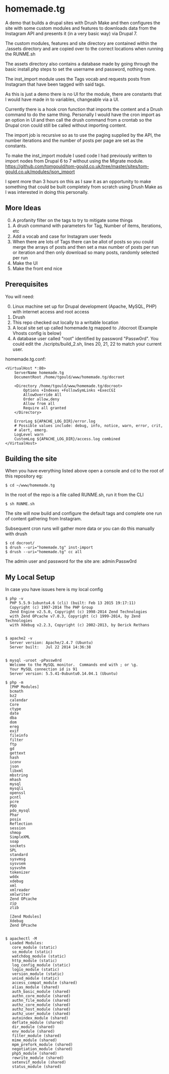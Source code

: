 homemade.tg
=============

A demo that builds a drupal sites with Drush Make and then configures the site
with some custom modules and features to downloads data from the Instagram API
and presents it (in a very basic way) via Drupal 7.

The custom modules, features and site directory are contained within the ./assets
directory and are copied over to the correct locations when running the RUNME.sh

The assets directory also contains a database made by going through the basic
install.php steps to set the username and password, nothing more.

The inst_import module uses the Tags vocab and requests posts from Instagram
that have been tagged with said tags.

As this is just a demo there is no UI for the module, there are constants that
I would have made in to variables, changeable via a UI.

Currently there is a hook cron function that imports the content and a Drush
command to do the same thing. Personally I would have the cron import as an
option in UI and then call the drush command from a crontab so the Drupal cron
could still be called without importing content.

The import job is recursive so as to use the paging supplied by the API, the
number iterations and the number of posts per page are set as the constants.

To make the inst_import module I used code I had previously written to import
nodes from Drupal 6 to 7 without using the Migrate module.
https://github.com/tomgould/tom-gould.co.uk/tree/master/sites/tom-gould.co.uk/modules/json_import

I spent more than 3 hours on this as I saw it as an opportunity to make something
that could be built completely from scratch using Drush Make as I was interested
in doing this personally.


More Ideas
------------
0. A profanity filter on the tags to try to mitigate some things
0. A drush command with parameters for Tag, Number of items, Iterations, etc
0. Add a vocab and case for Instagram user feeds
0. When there are lots of Tags there can be allot of posts so you could merge the arrays of posts and then set a max number of posts per run or iteration and then only download so many posts, randomly selected per run
0. Make the UI
0. Make the front end nice


Prerequisites
------------

You will need:

0. Linux machine set up for Drupal development (Apache, MySQL, PHP) with internet access and root access
0. Drush
0. This repo checked out locally to a writable location
0. A local site set up called homemade.tg mapped to ./docroot (Example Vhosts config is below)
0. A database user called "root" identified by password "Passw0rd". You could edit the ./scripts/build_2.sh, lines 20, 21, 22 to match your current user.


homemade.tg.conf:

    <VirtualHost *:80>
        ServerName homemade.tg
        DocumentRoot /home/tgould/www/homemade.tg/docroot

        <Directory /home/tgould/www/homemade.tg/docroot>
            Options +Indexes +FollowSymLinks +ExecCGI
            AllowOverride All
            Order allow,deny
            Allow from all
            Require all granted
        </Directory>

        ErrorLog ${APACHE_LOG_DIR}/error.log
        # Possible values include: debug, info, notice, warn, error, crit,
        # alert, emerg.
        LogLevel warn
        CustomLog ${APACHE_LOG_DIR}/access.log combined
    </VirtualHost>


Building the site
-------------

When you have everything listed above open a console and cd to the root of
this repository eg:

    $ cd ~/www/homemade.tg

In the root of the repo is a file called RUNME.sh, run it from the CLI

    $ sh RUNME.sh

The site will now build and configure the default tags and complete one run of
content gathering from Instagram.

Subsequent cron runs will gather more data or you can do this manually with drush

    $ cd docroot/
    $ drush --uri="homemade.tg" inst-import
    $ drush --uri="homemade.tg" cc all

The admin user and password for the site are: admin:Passw0rd


My Local Setup
------------

In case you have issues here is my local config


    $ php -v
      PHP 5.5.9-1ubuntu4.6 (cli) (built: Feb 13 2015 19:17:11)
      Copyright (c) 1997-2014 The PHP Group
      Zend Engine v2.5.0, Copyright (c) 1998-2014 Zend Technologies
      with Zend OPcache v7.0.3, Copyright (c) 1999-2014, by Zend Technologies
      with Xdebug v2.2.3, Copyright (c) 2002-2013, by Derick Rethans


    $ apache2 -v
      Server version: Apache/2.4.7 (Ubuntu)
      Server built:   Jul 22 2014 14:36:38


    $ mysql -uroot -pPassw0rd
      Welcome to the MySQL monitor.  Commands end with ; or \g.
      Your MySQL connection id is 91
      Server version: 5.5.41-0ubuntu0.14.04.1 (Ubuntu)

    $ php -m
      [PHP Modules]
      bcmath
      bz2
      calendar
      Core
      ctype
      date
      dba
      dom
      ereg
      exif
      fileinfo
      filter
      ftp
      gd
      gettext
      hash
      iconv
      json
      libxml
      mbstring
      mhash
      mysql
      mysqli
      openssl
      pcntl
      pcre
      PDO
      pdo_mysql
      Phar
      posix
      Reflection
      session
      shmop
      SimpleXML
      soap
      sockets
      SPL
      standard
      sysvmsg
      sysvsem
      sysvshm
      tokenizer
      wddx
      xdebug
      xml
      xmlreader
      xmlwriter
      Zend OPcache
      zip
      zlib

      [Zend Modules]
      Xdebug
      Zend OPcache


    $ apachectl -M
      Loaded Modules:
       core_module (static)
       so_module (static)
       watchdog_module (static)
       http_module (static)
       log_config_module (static)
       logio_module (static)
       version_module (static)
       unixd_module (static)
       access_compat_module (shared)
       alias_module (shared)
       auth_basic_module (shared)
       authn_core_module (shared)
       authn_file_module (shared)
       authz_core_module (shared)
       authz_host_module (shared)
       authz_user_module (shared)
       autoindex_module (shared)
       deflate_module (shared)
       dir_module (shared)
       env_module (shared)
       filter_module (shared)
       mime_module (shared)
       mpm_prefork_module (shared)
       negotiation_module (shared)
       php5_module (shared)
       rewrite_module (shared)
       setenvif_module (shared)
       status_module (shared)

